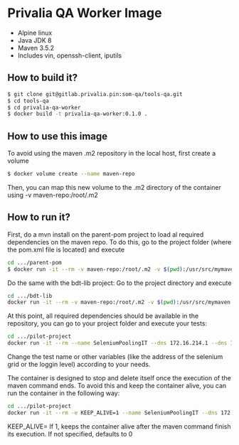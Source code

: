 Privalia QA Worker Image
=============================

* Alpine linux
* Java JDK 8
* Maven 3.5.2
* Includes vin, openssh-client, iputils

## How to build it?

``` bash
$ git clone git@gitlab.privalia.pin:som-qa/tools-qa.git
$ cd tools-qa
$ cd privalia-qa-worker
$ docker build -t privalia-qa-worker:0.1.0 . 
```

## How to use this image

To avoid using the maven .m2 repository in the local host, first create a volume 

``` bash
$ docker volume create --name maven-repo
```

Then, you can map this new volume to the .m2 directory of the container using -v maven-repo:/root/.m2


## How to run it?

First, do a mvn install on the parent-pom project to load al required dependencies on the maven repo. To do this, go to the project folder (where the pom.xml file is located) and execute

``` bash
cd .../parent-pom
$ docker run -it --rm -v maven-repo:/root/.m2 -v $(pwd):/usr/src/mymaven --workdir /usr/src/mymaven privalia-qa-worker:0.1.0 mvn clean install
```

Do the same with the bdt-lib project: Go to the project directory and execute

``` bash
cd .../bdt-lib
docker run -it --rm -v maven-repo:/root/.m2 -v $(pwd):/usr/src/mymaven --workdir /usr/src/mymaven privalia-qa-worker:0.1.0 mvn clean install -Dmaven.test.skip=true
```

At this point, all required dependencies should be available in the repository, you can go to your project folder and execute your tests:

``` bash
cd .../pilot-project
docker run -it --rm --name SeleniumPoolingIT --dns 172.16.214.1 --dns 172.16.214.2 -v maven-repo:/root/.m2 -v $(pwd):/usr/src/mymaven --workdir /usr/src/mymaven privalia-qa-worker:0.1.0 mvn verify -Dit.test=com.privalia.bo.po.SeleniumPoolingIT.java -DSELENIUM_GRID=172.17.0.1:4444 -DlogLevel=DEBUG
```

Change the test name or other variables (like the address of the selenium grid or the loggin level) according to your needs.

The container is designed to stop and delete itself once the execution of the maven command ends. To avoid this and keep the container alive, you can run the container in the following way:

``` bash
cd .../pilot-project
docker run -it --rm -e KEEP_ALIVE=1 --name SeleniumPoolingIT --dns 172.16.214.1 --dns 172.16.214.2 -v maven-repo:/root/.m2 -v $(pwd):/usr/src/mymaven --workdir /usr/src/mymaven privalia-qa-worker:0.1.0 mvn verify -Dit.test=com.privalia.bo.po.SeleniumPoolingIT.java -DSELENIUM_GRID=172.17.0.1:4444 -DlogLevel=DEBUG
```

KEEP_ALIVE= If 1, keeps the container alive after the maven command finish its execution. If not specified, defaults to 0

